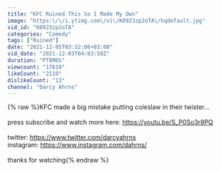 ```yaml
---
title: "KFC Ruined This So I Made My Own"
image: "https:\/\/i.ytimg.com\/vi\/K0923zp2oTA\/hqdefault.jpg"
vid_id: "K0923zp2oTA"
categories: "Comedy"
tags: ["Ruined"]
date: "2021-12-05T03:32:06+03:00"
vid_date: "2021-12-03T04:03:58Z"
duration: "PT8M8S"
viewcount: "17619"
likeCount: "2110"
dislikeCount: "13"
channel: "Darcy Ahrns"
---
```

{% raw %}KFC made a big mistake putting coleslaw in their twister...<br /><br />press subscribe and watch more here: <a rel="nofollow" target="blank" href="https://youtu.be/S_P0So3r8PQ">https://youtu.be/S_P0So3r8PQ</a><br /><br />twitter: <a rel="nofollow" target="blank" href="https://www.twitter.com/darcyahrns">https://www.twitter.com/darcyahrns</a><br />instagram: <a rel="nofollow" target="blank" href="https://www.instagram.com/dahrns/">https://www.instagram.com/dahrns/</a><br /><br />thanks for watching{% endraw %}
